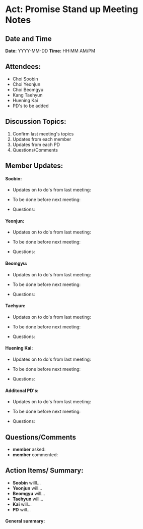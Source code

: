 # Act: Promise **Stand up** Meeting Notes
## Date and Time
**Date:** YYYY-MM-DD
**Time:** HH:MM AM/PM

## Attendees:
- Choi Soobin
- Choi Yeonjun
- Choi Beomgyu
- Kang Taehyun
- Huening Kai
- PD's to be added

## Discussion Topics:
1. Confirm last meeting's topics
2. Updates from each member
3. Updates from each PD
5. Questions/Comments

## Member Updates:

#### **Soobin:** ###
- Updates on to do's from last meeting:

- To be done before next meeting:

- Questions:

#### **Yeonjun:** ###
- Updates on to do's from last meeting:

- To be done before next meeting:

- Questions:

#### **Beomgyu:** ###
- Updates on to do's from last meeting:

- To be done before next meeting:

- Questions:

#### **Taehyun:** ###
- Updates on to do's from last meeting:

- To be done before next meeting:

- Questions:

#### **Huening Kai:** ###
- Updates on to do's from last meeting:

- To be done before next meeting:

- Questions:

#### **Additonal PD's:** ###
- Updates on to do's from last meeting:

- To be done before next meeting:

- Questions:


## Questions/Comments
- **member** asked:
- **member** commented:

## Action Items/ Summary:
- **Soobin** willl...
- **Yeonjun** will...
- **Beomgyu** will...
- **Taehyun** will...
- **Kai** will...
- **PD** will...

#### General summary:


